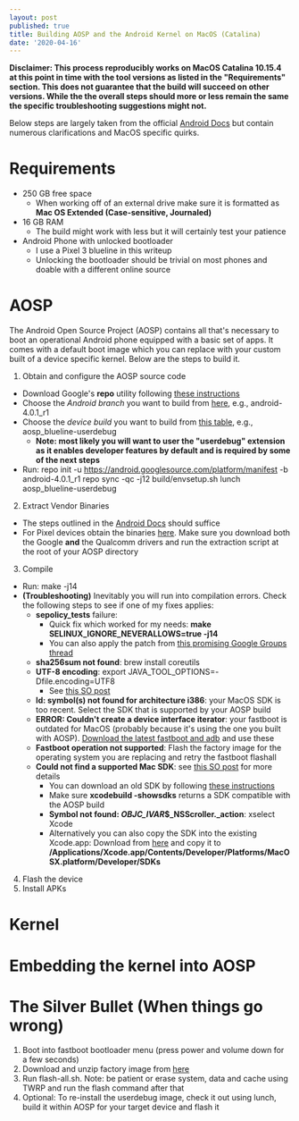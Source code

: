 ```yaml
---
layout: post
published: true
title: Building AOSP and the Android Kernel on MacOS (Catalina)
date: '2020-04-16'
---
```

**Disclaimer: This process reproducibly works on MacOS Catalina 10.15.4 at this point in time with the tool versions as listed in the "Requirements" section. This does not guarantee that the build will succeed on other versions. While the the overall steps should more or less remain the same the specific troubleshooting suggestions might not.**

Below steps are largely taken from the official [Android Docs](https://source.android.com/setup/build/building) but contain numerous clarifications and MacOS specific quirks.

# Requirements
- 250 GB free space
  - When working off of an external drive make sure it is formatted as **Mac OS Extended (Case-sensitive, Journaled)**
- 16 GB RAM
  - The build might work with less but it will certainly test your patience
- Android Phone with unlocked bootloader
  - I use a Pixel 3 blueline in this writeup
  - Unlocking the bootloader should be trivial on most phones and doable with a different online source

# AOSP
The Android Open Source Project (AOSP) contains all that's necessary to boot an operational Android phone equipped with a basic set of apps. It comes with a default boot image which you can replace with your custom built of a device specific kernel. Below are the steps to build it.

1. Obtain and configure the AOSP source code
- Download Google's **repo** utility following [these instructions](https://source.android.com/setup/build/downloading#installing-repo)
- Choose the *Android branch* you want to build from [here](https://source.android.com/setup/start/build-numbers#source-code-tags-and-builds), e.g., android-4.0.1_r1
- Choose the *device build* you want to build from [this table](https://source.android.com/setup/build/running#selecting-device-build), e.g., aosp_blueline-userdebug
  - **Note: most likely you will want to user the "userdebug" extension as it enables developer features by default and is required by some of the next steps**
- Run:
	repo init -u https://android.googlesource.com/platform/manifest -b android-4.0.1_r1
  	repo sync -qc -j12
  	build/envsetup.sh
  	lunch aosp_blueline-userdebug
2. Extract Vendor Binaries
- The steps outlined in the [Android Docs](https://source.android.com/setup/build/downloading#obtaining-proprietary-binaries) should suffice
- For Pixel devices obtain the binaries [here](https://developers.google.com/android/drivers). Make sure you download both the Google **and** the Qualcomm drivers and run the extraction script at the root of your AOSP directory
3. Compile
- Run:
	make -j14
- **(Troubleshooting)** Inevitably you will run into compilation errors. Check the following steps to see if one of my fixes applies:
  - **sepolicy_tests** failure:
    - Quick fix which worked for my needs: **make SELINUX_IGNORE_NEVERALLOWS=true -j14**
    - You can also apply the patch from [this promising Google Groups thread](https://groups.google.com/forum/?fromgroups#!topic/android-building/_VyLXSosgoo)
  - **sha256sum not found**: brew install coreutils
  - **UTF-8 encoding**: export JAVA_TOOL_OPTIONS=-Dfile.encoding=UTF8
    - See [this SO post](https://stackoverflow.com/questions/26067350/unmappable-character-for-encoding-ascii-but-my-files-are-in-utf-8)
  - **ld: symbol(s) not found for architecture i386**: your MacOS SDK is too recent. Select the SDK that is supported by your AOSP build
  - **ERROR: Couldn't create a device interface iterator**: your fastboot is outdated for MacOS (probably because it's using the one you built with AOSP). [Download the latest fastboot and adb](https://android.stackexchange.com/questions/209725/fastboot-devices-command-doesnt-work-after-macos-high-sierra-10-14-4-upgrade) and use these
  - **Fastboot operation not supported**: Flash the factory image for the operating system you are replacing and retry the fastboot flashall
  - **Could not find a supported Mac SDK**: see [this SO post](https://stackoverflow.com/questions/50760701/could-not-find-a-supported-mac-sdk-10-10-10-11-10-12-10-13) for more details
    - You can download an old SDK by following [these instructions](https://roadfiresoftware.com/2017/09/how-to-install-multiple-versions-of-xcode-at-the-same-time/)
    - Make sure **xcodebuild -showsdks** returns a SDK compatible with the AOSP build
    - **Symbol not found: _OBJC_IVAR_$_NSScroller._action**: xselect Xcode
    - Alternatively you can also copy the SDK into the existing Xcode.app: Download from [here](https://github.com/phracker/MacOSX-SDKs/releases) and copy it to **/Applications/Xcode.app/Contents/Developer/Platforms/MacOSX.platform/Developer/SDKs**
4. Flash the device
5. Install APKs

# Kernel

# Embedding the kernel into AOSP

# The Silver Bullet (When things go wrong)

1. Boot into fastboot bootloader menu (press power and volume down for a few seconds)
2. Download and unzip factory image from [here](https://developers.google.com/android/images)
3. Run flash-all.sh. Note: be patient or erase system, data and cache using TWRP and run the flash command after that
4. Optional: To re-install the userdebug image, check it out using lunch, build it within AOSP for your target device and flash it
